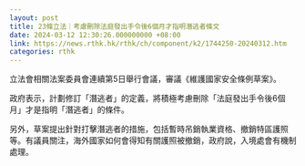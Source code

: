 ```yaml
---
layout: post
title: 23條立法｜考慮刪除法庭發出手令後6個月才指明潛逃者條文
date: 2024-03-12 12:30:26.000000000 +08:00
link: https://news.rthk.hk/rthk/ch/component/k2/1744250-20240312.htm
categories: rthk
---
```


立法會相關法案委員會連續第5日舉行會議，審議《維護國家安全條例草案》。

政府表示，計劃修訂「潛逃者」的定義，將積極考慮刪除「法庭發出手令後6個月」才是指明「潛逃者」的條件。

另外，草案提出針對打擊潛逃者的措施，包括暫時吊銷執業資格、撤銷特區護照等。有議員關注，海外國家如何會得知有關護照被撤銷，政府說，入境處會有機制處理。
